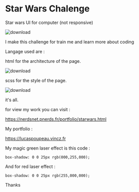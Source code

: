 # Star Wars Chalenge
Star wars UI for computer (not responsive)

![download](https://user-images.githubusercontent.com/126067396/227186221-195d3dfe-3634-4314-85be-54c410c31545.png)

I make this challenge for train me and learn more about coding

Langage used are :

html for the architecture of the page.

![download](https://user-images.githubusercontent.com/126067396/227187679-01d86d19-d6ff-481f-a4ca-7005365daa87.png)

scss for the style of the page.

![download](https://user-images.githubusercontent.com/126067396/227187909-0c435b6b-b6ed-4e5a-bc8b-82d82b33daab.jpg)


it's all.

for view my work you can visit :

https://nerdsnet.pnerds.fr/portfolio/starwars.html

My portfolio : 

https://lucaspoupeau.vincz.fr

My magic green laser effect is this code : 

    box-shadow: 0 0 25px rgb(000,255,000);

And for red laser effect :

    box-shadow: 0 0 25px rgb(255,000,000);

Thanks
